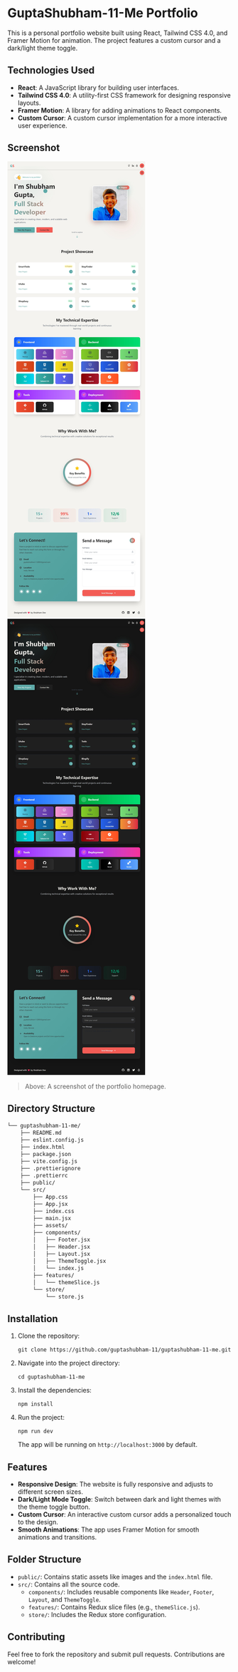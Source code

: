 
# GuptaShubham-11-Me Portfolio

This is a personal portfolio website built using React, Tailwind CSS 4.0, and Framer Motion for animation. The project features a custom cursor and a dark/light theme toggle.

## Technologies Used
- **React**: A JavaScript library for building user interfaces.
- **Tailwind CSS 4.0**: A utility-first CSS framework for designing responsive layouts.
- **Framer Motion**: A library for adding animations to React components.
- **Custom Cursor**: A custom cursor implementation for a more interactive user experience.

## Screenshot

![Portfolio Light Screenshot](./ScreenshortsOfPortfolio/PortfolioLight.jpeg)
![Portfolio Dark Screenshot](./ScreenshortsOfPortfolio/PortfolioDark.jpeg)

> Above: A screenshot of the portfolio homepage.

## Directory Structure

```
└── guptashubham-11-me/
    ├── README.md
    ├── eslint.config.js
    ├── index.html
    ├── package.json
    ├── vite.config.js
    ├── .prettierignore
    ├── .prettierrc
    ├── public/
    └── src/
        ├── App.css
        ├── App.jsx
        ├── index.css
        ├── main.jsx
        ├── assets/
        ├── components/
        │   ├── Footer.jsx
        │   ├── Header.jsx
        │   ├── Layout.jsx
        │   ├── ThemeToggle.jsx
        │   └── index.js
        ├── features/
        │   └── themeSlice.js
        └── store/
            └── store.js
```

## Installation

1. Clone the repository:

   ```
   git clone https://github.com/guptashubham-11/guptashubham-11-me.git
   ```

2. Navigate into the project directory:

   ```
   cd guptashubham-11-me
   ```

3. Install the dependencies:

   ```
   npm install
   ```

4. Run the project:

   ```
   npm run dev
   ```

   The app will be running on `http://localhost:3000` by default.

## Features
- **Responsive Design**: The website is fully responsive and adjusts to different screen sizes.
- **Dark/Light Mode Toggle**: Switch between dark and light themes with the theme toggle button.
- **Custom Cursor**: An interactive custom cursor adds a personalized touch to the design.
- **Smooth Animations**: The app uses Framer Motion for smooth animations and transitions.

## Folder Structure

- `public/`: Contains static assets like images and the `index.html` file.
- `src/`: Contains all the source code.
  - `components/`: Includes reusable components like `Header`, `Footer`, `Layout`, and `ThemeToggle`.
  - `features/`: Contains Redux slice files (e.g., `themeSlice.js`).
  - `store/`: Includes the Redux store configuration.

## Contributing

Feel free to fork the repository and submit pull requests. Contributions are welcome!
